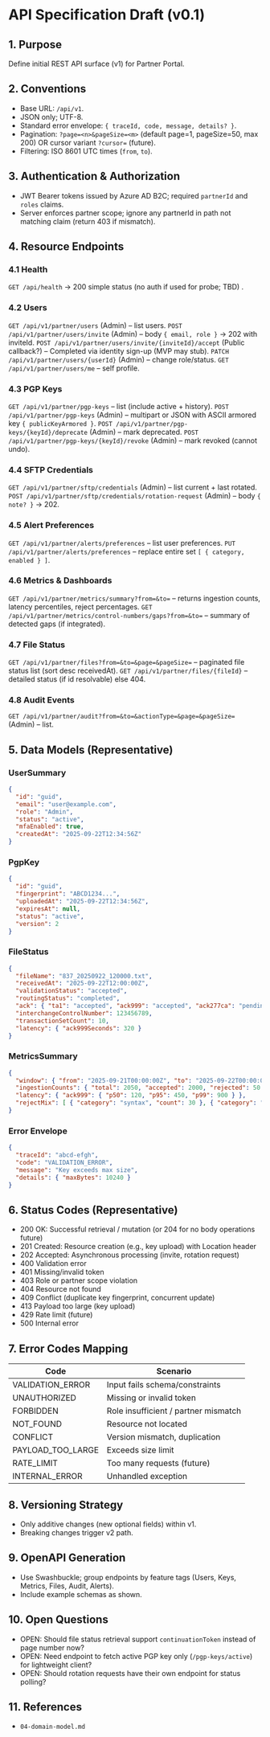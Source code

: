 # API Specification Draft (v0.1)

## 1. Purpose

Define initial REST API surface (v1) for Partner Portal.

## 2. Conventions

- Base URL: `/api/v1`.
- JSON only; UTF-8.
- Standard error envelope: `{ traceId, code, message, details? }`.
- Pagination: `?page=<n>&pageSize=<m>` (default page=1, pageSize=50, max 200) OR cursor variant `?cursor=` (future).
- Filtering: ISO 8601 UTC times (`from`, `to`).

## 3. Authentication & Authorization

- JWT Bearer tokens issued by Azure AD B2C; required `partnerId` and `roles` claims.
- Server enforces partner scope; ignore any partnerId in path not matching claim (return 403 if mismatch).

## 4. Resource Endpoints

### 4.1 Health

`GET /api/health` -> 200 simple status (no auth if used for probe; TBD) .

### 4.2 Users

`GET /api/v1/partner/users` (Admin) – list users.
`POST /api/v1/partner/users/invite` (Admin) – body `{ email, role }` -> 202 with inviteId.
`POST /api/v1/partner/users/invite/{inviteId}/accept` (Public callback?) – Completed via identity sign-up (MVP may stub).
`PATCH /api/v1/partner/users/{userId}` (Admin) – change role/status.
`GET /api/v1/partner/users/me` – self profile.

### 4.3 PGP Keys

`GET /api/v1/partner/pgp-keys` – list (include active + history).
`POST /api/v1/partner/pgp-keys` (Admin) – multipart or JSON with ASCII armored key `{ publicKeyArmored }`.
`POST /api/v1/partner/pgp-keys/{keyId}/deprecate` (Admin) – mark deprecated.
`POST /api/v1/partner/pgp-keys/{keyId}/revoke` (Admin) – mark revoked (cannot undo).

### 4.4 SFTP Credentials

`GET /api/v1/partner/sftp/credentials` (Admin) – list current + last rotated.
`POST /api/v1/partner/sftp/credentials/rotation-request` (Admin) – body `{ note? }` -> 202.

### 4.5 Alert Preferences

`GET /api/v1/partner/alerts/preferences` – list user preferences.
`PUT /api/v1/partner/alerts/preferences` – replace entire set `[ { category, enabled } ]`.

### 4.6 Metrics & Dashboards

`GET /api/v1/partner/metrics/summary?from=&to=` – returns ingestion counts, latency percentiles, reject percentages.
`GET /api/v1/partner/metrics/control-numbers/gaps?from=&to=` – summary of detected gaps (if integrated).

### 4.7 File Status

`GET /api/v1/partner/files?from=&to=&page=&pageSize=` – paginated file status list (sort desc receivedAt).
`GET /api/v1/partner/files/{fileId}` – detailed status (if id resolvable) else 404.

### 4.8 Audit Events

`GET /api/v1/partner/audit?from=&to=&actionType=&page=&pageSize=` (Admin) – list.

## 5. Data Models (Representative)

### UserSummary

```json
{
  "id": "guid",
  "email": "user@example.com",
  "role": "Admin",
  "status": "active",
  "mfaEnabled": true,
  "createdAt": "2025-09-22T12:34:56Z"
}
```

### PgpKey

```json
{
  "id": "guid",
  "fingerprint": "ABCD1234...",
  "uploadedAt": "2025-09-22T12:34:56Z",
  "expiresAt": null,
  "status": "active",
  "version": 2
}
```

### FileStatus

```json
{
  "fileName": "837_20250922_120000.txt",
  "receivedAt": "2025-09-22T12:00:00Z",
  "validationStatus": "accepted",
  "routingStatus": "completed",
  "ack": { "ta1": "accepted", "ack999": "accepted", "ack277ca": "pending" },
  "interchangeControlNumber": 123456789,
  "transactionSetCount": 10,
  "latency": { "ack999Seconds": 320 }
}
```

### MetricsSummary

```json
{
  "window": { "from": "2025-09-21T00:00:00Z", "to": "2025-09-22T00:00:00Z" },
  "ingestionCounts": { "total": 2050, "accepted": 2000, "rejected": 50 },
  "latency": { "ack999": { "p50": 120, "p95": 450, "p99": 900 } },
  "rejectMix": [ { "category": "syntax", "count": 30 }, { "category": "envelope", "count": 20 } ]
}
```

### Error Envelope

```json
{
  "traceId": "abcd-efgh",
  "code": "VALIDATION_ERROR",
  "message": "Key exceeds max size",
  "details": { "maxBytes": 10240 }
}
```

## 6. Status Codes (Representative)

- 200 OK: Successful retrieval / mutation (or 204 for no body operations future)
- 201 Created: Resource creation (e.g., key upload) with Location header
- 202 Accepted: Asynchronous processing (invite, rotation request)
- 400 Validation error
- 401 Missing/invalid token
- 403 Role or partner scope violation
- 404 Resource not found
- 409 Conflict (duplicate key fingerprint, concurrent update)
- 413 Payload too large (key upload)
- 429 Rate limit (future)
- 500 Internal error

## 7. Error Codes Mapping

| Code | Scenario |
|------|----------|
| VALIDATION_ERROR | Input fails schema/constraints |
| UNAUTHORIZED | Missing or invalid token |
| FORBIDDEN | Role insufficient / partner mismatch |
| NOT_FOUND | Resource not located |
| CONFLICT | Version mismatch, duplication |
| PAYLOAD_TOO_LARGE | Exceeds size limit |
| RATE_LIMIT | Too many requests (future) |
| INTERNAL_ERROR | Unhandled exception |

## 8. Versioning Strategy

- Only additive changes (new optional fields) within v1.
- Breaking changes trigger v2 path.

## 9. OpenAPI Generation

- Use Swashbuckle; group endpoints by feature tags (Users, Keys, Metrics, Files, Audit, Alerts).
- Include example schemas as shown.

## 10. Open Questions

- OPEN: Should file status retrieval support `continuationToken` instead of page number now?
- OPEN: Need endpoint to fetch active PGP key only (`/pgp-keys/active`) for lightweight client?
- OPEN: Should rotation requests have their own endpoint for status polling?

## 11. References

- `04-domain-model.md`
